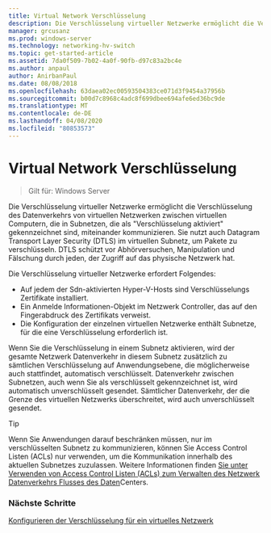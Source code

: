 ```yaml
---
title: Virtual Network Verschlüsselung
description: Die Verschlüsselung virtueller Netzwerke ermöglicht die Verschlüsselung des Datenverkehrs von virtuellen Netzwerken zwischen virtuellen Computern, die in Subnetzen, die als "Verschlüsselung aktiviert" gekennzeichnet sind, miteinander kommunizieren.
manager: grcusanz
ms.prod: windows-server
ms.technology: networking-hv-switch
ms.topic: get-started-article
ms.assetid: 7da0f509-7b02-4a0f-90fb-d97c83a2bc4e
ms.author: anpaul
author: AnirbanPaul
ms.date: 08/08/2018
ms.openlocfilehash: 63daea02ec00593504383ce071d3f9454a37956b
ms.sourcegitcommit: b00d7c8968c4adc8f699dbee694afe6ed36bc9de
ms.translationtype: MT
ms.contentlocale: de-DE
ms.lasthandoff: 04/08/2020
ms.locfileid: "80853573"
---
```

# <a name="virtual-network-encryption"></a>Virtual Network Verschlüsselung

>Gilt für: Windows Server

Die Verschlüsselung virtueller Netzwerke ermöglicht die Verschlüsselung des Datenverkehrs von virtuellen Netzwerken zwischen virtuellen Computern, die in Subnetzen, die als "Verschlüsselung aktiviert" gekennzeichnet sind, miteinander kommunizieren. Sie nutzt auch Datagram Transport Layer Security (DTLS) im virtuellen Subnetz, um Pakete zu verschlüsseln. DTLS schützt vor Abhörversuchen, Manipulation und Fälschung durch jeden, der Zugriff auf das physische Netzwerk hat.

Die Verschlüsselung virtueller Netzwerke erfordert Folgendes:
- Auf jedem der Sdn-aktivierten Hyper-V-Hosts sind Verschlüsselungs Zertifikate installiert.
- Ein Anmelde Informationen-Objekt im Netzwerk Controller, das auf den Fingerabdruck des Zertifikats verweist.
- Die Konfiguration der einzelnen virtuellen Netzwerke enthält Subnetze, für die eine Verschlüsselung erforderlich ist.

Wenn Sie die Verschlüsselung in einem Subnetz aktivieren, wird der gesamte Netzwerk Datenverkehr in diesem Subnetz zusätzlich zu sämtlichen Verschlüsselung auf Anwendungsebene, die möglicherweise auch stattfindet, automatisch verschlüsselt.  Datenverkehr zwischen Subnetzen, auch wenn Sie als verschlüsselt gekennzeichnet ist, wird automatisch unverschlüsselt gesendet. Sämtlicher Datenverkehr, der die Grenze des virtuellen Netzwerks überschreitet, wird auch unverschlüsselt gesendet.

>[!TIP]
>Wenn Sie Anwendungen darauf beschränken müssen, nur im verschlüsselten Subnetz zu kommunizieren, können Sie Access Control Listen (ACLs) nur verwenden, um die Kommunikation innerhalb des aktuellen Subnetzes zuzulassen. Weitere Informationen finden [Sie unter Verwenden von Access Control Listen (ACLs) zum Verwalten des Netzwerk Datenverkehrs Flusses des Daten](https://docs.microsoft.com/windows-server/networking/sdn/manage/use-acls-for-traffic-flow)Centers.

### <a name="next-steps"></a>Nächste Schritte

[Konfigurieren der Verschlüsselung für ein virtuelles Netzwerk](https://docs.microsoft.com/windows-server/networking/sdn/vnet-encryption/sdn-config-vnet-encryption)

